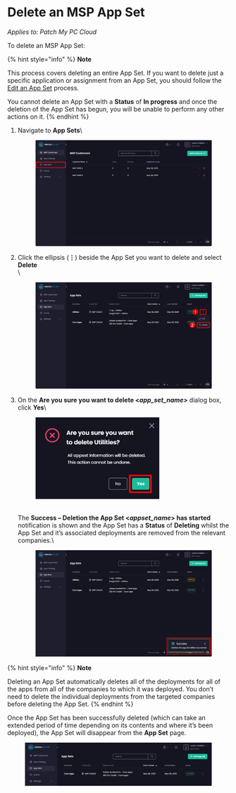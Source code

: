# Delete an MSP App Set

_Applies to: Patch My PC Cloud_

To delete an MSP App Set:

{% hint style="info" %}
**Note**

This process covers deleting an entire App Set. If you want to delete just a specific application or assignment from an App Set, you should follow the [Edit an App Set](edit-an-msp-app-set.md) process.

You cannot delete an App Set with a **Status** of **In progress** and once the deletion of the App Set has begun, you will be unable to perform any other actions on it.
{% endhint %}

1.  Navigate to **App Sets**\


    <figure><img src="../../../.gitbook/assets/image (2559).png" alt="Navigating to “App Sets”" width="563"><figcaption></figcaption></figure>
2.  Click the ellipsis (**⋮**) beside the App Set you want to delete and select **Delete**\
    \


    <figure><img src="../../../.gitbook/assets/image (2560).png" alt="Clicking the ellipsis beside the App Set you want to delete and selecting “Delete”" width="563"><figcaption></figcaption></figure>
3.  On the **Are you sure you want to delete <**_**app\_set\_name>**_ dialog box, click **Yes**\


    <figure><img src="../../../.gitbook/assets/image (2561).png" alt="Clicking “Yes” on the “Are you sure you want to delete” dialog box" width="281"><figcaption></figcaption></figure>

    \
    The **Success – Deletion the App Set <**_**appset\_name**_**> has started** notification is shown and the App Set has a **Status** of **Deleting** whilst the App Set and it’s associated deployments are removed from the relevant companies.\


    <figure><img src="../../../.gitbook/assets/image (2562).png" alt="Notification the App Set is being deleted" width="563"><figcaption></figcaption></figure>

{% hint style="info" %}
**Note**

Deleting an App Set automatically deletes all of the deployments for all of the apps from all of the companies to which it was deployed. You don’t need to delete the individual deployments from the targeted companies before deleting the App Set.
{% endhint %}

Once the App Set has been successfully deleted (which can take an extended period of time depending on its contents and where it’s been deployed), the App Set will disappear from the **App Set** page.

<figure><img src="../../../.gitbook/assets/image (2563).png" alt="“App Set” page showing the App Set has been deleted" width="563"><figcaption></figcaption></figure>
